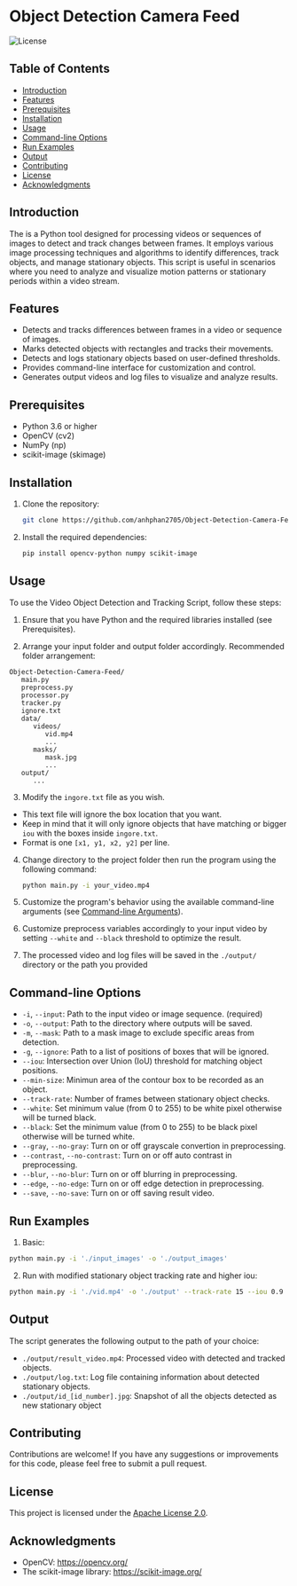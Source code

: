 # Object Detection Camera Feed 

![License](https://img.shields.io/badge/license-Apache%202.0-blue)

## Table of Contents

- [Introduction](#introduction)
- [Features](#features)
- [Prerequisites](#prerequisites)
- [Installation](#installation)
- [Usage](#usage)
- [Command-line Options](#command-line-options)
- [Run Examples](#run-examples)
- [Output](#output)
- [Contributing](#contributing)
- [License](#license)
- [Acknowledgments](#acknowledgments)

## Introduction

The  is a Python tool designed for processing videos or sequences of images to detect and track changes between frames. It employs various image processing techniques and algorithms to identify differences, track objects, and manage stationary objects. This script is useful in scenarios where you need to analyze and visualize motion patterns or stationary periods within a video stream.

## Features

- Detects and tracks differences between frames in a video or sequence of images.
- Marks detected objects with rectangles and tracks their movements.
- Detects and logs stationary objects based on user-defined thresholds.
- Provides command-line interface for customization and control.
- Generates output videos and log files to visualize and analyze results.

## Prerequisites

- Python 3.6 or higher
- OpenCV (cv2)
- NumPy (np)
- scikit-image (skimage)

## Installation

1. Clone the repository:

   ```bash
   git clone https://github.com/anhphan2705/Object-Detection-Camera-Feed.git
   ```

2. Install the required dependencies:

   ```bash
   pip install opencv-python numpy scikit-image
   ```

## Usage

To use the Video Object Detection and Tracking Script, follow these steps:

1. Ensure that you have Python and the required libraries installed (see Prerequisites).

2. Arrange your input folder and output folder accordingly. Recommended folder arrangement:

```
Object-Detection-Camera-Feed/
   main.py
   preprocess.py
   processor.py
   tracker.py
   ignore.txt
   data/
      videos/
         vid.mp4
         ...
      masks/
         mask.jpg
         ...
   output/
      ...
```

3. Modify the `ingore.txt` file as you wish. 

- This text file will ignore the box location that you want. 
- Keep in mind that it will only ignore objects that have matching or bigger `iou` with the boxes inside `ingore.txt`.
- Format is one `[x1, y1, x2, y2]` per line.

4. Change directory to the project folder then run the program using the following command:

   ```bash
   python main.py -i your_video.mp4
   ```

5. Customize the program's behavior using the available command-line arguments (see [Command-line Arguments](#command-line-arguments)).

6. Customize preprocess variables accordingly to your input video by setting `--white` and `--black` threshold to optimize the result.

7. The processed video and log files will be saved in the `./output/` directory or the path you provided

## Command-line Options

- `-i`, `--input`: Path to the input video or image sequence. (required)
- `-o`, `--output`: Path to the directory where outputs will be saved.
- `-m`, `--mask`: Path to a mask image to exclude specific areas from detection.
- `-g`, `--ignore`: Path to a list of positions of boxes that will be ignored.
- `--iou`: Intersection over Union (IoU) threshold for matching object positions.
- `--min-size`: Minimun area of the contour box to be recorded as an object.
- `--track-rate`: Number of frames between stationary object checks.
- `--white`: Set minimum value (from 0 to 255) to be white pixel otherwise will be turned black.
- `--black`: Set the minimum value (from 0 to 255) to be black pixel otherwise will be turned white.
- `--gray`, `--no-gray`: Turn on or off grayscale convertion in preprocessing.
- `--contrast`, `--no-contrast`: Turn on or off auto contrast in preprocessing.
- `--blur`, `--no-blur`: Turn on or off blurring in preprocessing.
- `--edge`, `--no-edge`: Turn on or off edge detection in preprocessing.
- `--save`, `--no-save`: Turn on or off saving result video.

## Run Examples

1. Basic:
  
```bash
python main.py -i './input_images' -o './output_images'
```

2. Run with modified stationary object tracking rate and higher iou:

```bash
python main.py -i './vid.mp4' -o './output' --track-rate 15 --iou 0.9
```

## Output

The script generates the following output to the path of your choice:

- `./output/result_video.mp4`: Processed video with detected and tracked objects.
- `./output/log.txt`: Log file containing information about detected stationary objects.
- `./output/id_[id_number].jpg`: Snapshot of all the objects detected as new stationary object

## Contributing

Contributions are welcome! If you have any suggestions or improvements for this code, please feel free to submit a pull request.

## License

This project is licensed under the [Apache License 2.0](LICENSE).

## Acknowledgments

- OpenCV: https://opencv.org/
- The scikit-image library: https://scikit-image.org/